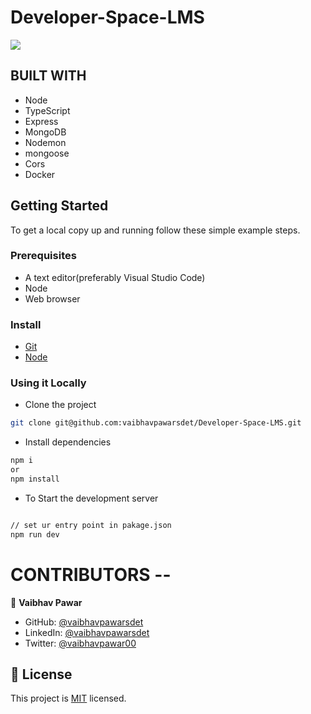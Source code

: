 # Developer-Space-LMS
![](https://img.shields.io/badge/CODER's-SQUAD-brown)

## BUILT WITH 
- Node
- TypeScript
- Express
- MongoDB
- Nodemon
- mongoose
- Cors
- Docker

## Getting Started

To get a local copy up and running follow these simple example steps.

### Prerequisites
- A text editor(preferably Visual Studio Code)
- Node
- Web browser

### Install
- [Git](https://git-scm.com/downloads)
- [Node](https://nodejs.org/en/download/)

### Using it Locally

- Clone the project

```bash 
git clone git@github.com:vaibhavpawarsdet/Developer-Space-LMS.git

```

- Install dependencies
```bash
npm i 
or
npm install
```
- To Start the development server
```bash

// set ur entry point in pakage.json
npm run dev

```
# CONTRIBUTORS -- 
👤 **Vaibhav Pawar**

- GitHub: [@vaibhavpawarsdet](https://github.com/vaibhavpawarsdet)
- LinkedIn: [@vaibhavpawarsdet](https://www.linkedin.com/in/vaibhavpawarsdet/)
- Twitter: [@vaibhavpawar00](https://twitter.com/Vaibhavpawar00)

## 📝 License

This project is [MIT](./LICENSE.md) licensed.
